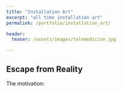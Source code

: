 ```yaml
---
title: "Installation Art"
excerpt: "all time installation art"
permalink: /portfolio/installation_art/

header:
  teaser: /assets/images/telemedicine.jpg

---
```


## Escape from Reality

The motivation: 